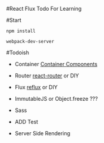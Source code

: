 #React Flux Todo
For Learning

#Start
```
npm install

webpack-dev-server
```

#Todoish
- Container
[Container Components](https://medium.com/@learnreact/container-components-c0e67432e005)
- Router
[react-router](https://github.com/rackt/react-router)
or DIY
- Flux
[reflux](https://github.com/spoike/refluxjs)
or DIY
- ImmutableJS
or Object.freeze ???
- Sass

- ADD Test

- Server Side Rendering